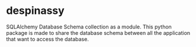 # despinassy

SQLAlchemy Database Schema collection as a module. This python package is
made to share the database schema between all the application that want to
access the database.
